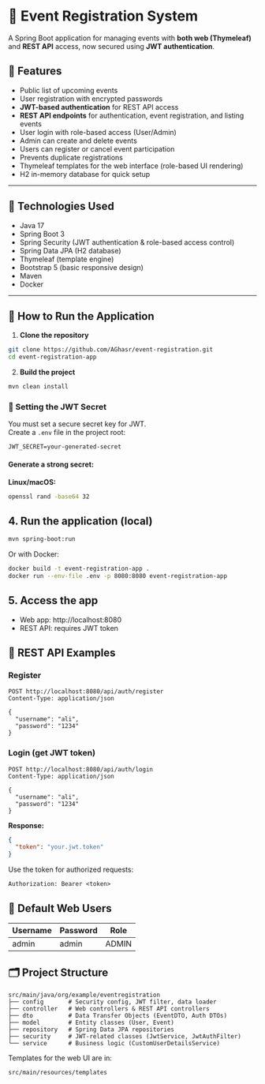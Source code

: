 # 🎉 Event Registration System

A Spring Boot application for managing events with **both web (Thymeleaf)** and **REST API** access, now secured using **JWT authentication**.

## 📌 Features

- Public list of upcoming events
- User registration with encrypted passwords
- **JWT-based authentication** for REST API access
- **REST API endpoints** for authentication, event registration, and listing events
- User login with role-based access (User/Admin)
- Admin can create and delete events
- Users can register or cancel event participation
- Prevents duplicate registrations
- Thymeleaf templates for the web interface (role-based UI rendering)
- H2 in-memory database for quick setup

---

## 🚀 Technologies Used

- Java 17
- Spring Boot 3
- Spring Security (JWT authentication & role-based access control)
- Spring Data JPA (H2 database)
- Thymeleaf (template engine)
- Bootstrap 5 (basic responsive design)
- Maven
- Docker

---

## 🎯 How to Run the Application

1. **Clone the repository**
```bash
git clone https://github.com/AGhasr/event-registration.git
cd event-registration-app
```

2. **Build the project**
```bash
mvn clean install
```

### 🔑 Setting the JWT Secret

You must set a secure secret key for JWT.  
Create a `.env` file in the project root:

```
JWT_SECRET=your-generated-secret
```

#### Generate a strong secret:

**Linux/macOS:**
```bash
openssl rand -base64 32
```

## 4. Run the application (local)

```bash
mvn spring-boot:run
```

Or with Docker:

```bash
docker build -t event-registration-app .
docker run --env-file .env -p 8080:8080 event-registration-app
```

## 5. Access the app

* Web app: http://localhost:8080
* REST API: requires JWT token

## 🔐 REST API Examples

### Register

```http
POST http://localhost:8080/api/auth/register
Content-Type: application/json

{
  "username": "ali",
  "password": "1234"
}
```

### Login (get JWT token)

```http
POST http://localhost:8080/api/auth/login
Content-Type: application/json

{
  "username": "ali",
  "password": "1234"
}
```

**Response:**

```json
{
  "token": "your.jwt.token"
}
```

Use the token for authorized requests:

```
Authorization: Bearer <token>
```

## 👥 Default Web Users

| Username | Password | Role  |
|----------|----------|-------|
| admin    | admin    | ADMIN |

## 🗂 Project Structure

```
src/main/java/org/example/eventregistration
├── config       # Security config, JWT filter, data loader
├── controller   # Web controllers & REST API controllers
├── dto          # Data Transfer Objects (EventDTO, Auth DTOs)
├── model        # Entity classes (User, Event)
├── repository   # Spring Data JPA repositories
├── security     # JWT-related classes (JwtService, JwtAuthFilter)
└── service      # Business logic (CustomUserDetailsService)
```

Templates for the web UI are in:

```
src/main/resources/templates
```

